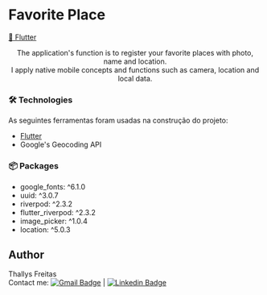 # Favorite Place

<a href="https://flutter.dev/">📲 Flutter</a>
</h1>
<p align="center"> 
    The application's function is to register your favorite places with photo, name and location. <br />
    I apply native mobile concepts and functions such as camera, location and local data.
</p>

<!-- <h1 align="center">
  <img alt="WeatherDark" title="#DiarioAutista" src="./lib/assets/weather dark.png" />
  <img alt="WeatherLigth" title="#DiarioAutista" src="./lib/assets/weather ligth.png" />
</h1> -->

### 🛠 Technologies

As seguintes ferramentas foram usadas na construção do projeto:

- [Flutter](https://flutter.dev/)
- Google's Geocoding API

### 📦 Packages
  - google_fonts: ^6.1.0 <br />
  - uuid: ^3.0.7 <br />
  - riverpod: ^2.3.2 <br />
  - flutter_riverpod: ^2.3.2 <br />
  - image_picker: ^1.0.4 <br />
  - location: ^5.0.3 <br />

## Author
  Thallys Freitas  <br/>
Contact me: [![Gmail Badge](https://img.shields.io/badge/thallys%40hotmail.com-E--mail-green?style=flat-square&logo=Gmail&logoColor=white)](mailto:thallys@hotmail.com)
 |
[![Linkedin Badge](https://img.shields.io/badge/Thallys-LinkedIn-blue?style=flat-square&logo=Linkedin&logoColor=white&link=https://www.linkedin.com/in/thallys-freitas-87155074/)](https://www.linkedin.com/in/thallys-freitas-87155074/)
